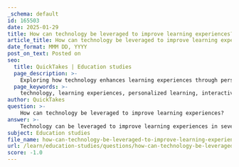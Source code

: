 ```yaml
---
_schema: default
id: 165503
date: 2025-01-29
title: How can technology be leveraged to improve learning experiences?
article_title: How can technology be leveraged to improve learning experiences?
date_format: MMM DD, YYYY
post_on_text: Posted on
seo:
  title: QuickTakes | Education studies
  page_description: >-
    Exploring how technology enhances learning experiences through personalized approaches, interactivity, access to information, collaboration, data insights, and promoting engagement.
  page_keywords: >-
    technology, learning experiences, personalized learning, interactive learning, access to information, collaboration, communication, data-driven insights, engagement, motivation, mindfulness, responsible use, education, digital world
author: QuickTakes
question: >-
    How can technology be leveraged to improve learning experiences?
answer: >-
    Technology can be leveraged to improve learning experiences in several impactful ways:\n\n1. **Personalized Learning**: Educational technology allows for tailored learning experiences that cater to individual student needs. Platforms like Khan Academy and Coursera provide access to a wide range of materials, enabling students to learn at their own pace. This personalization helps students grasp concepts more effectively and fosters a deeper understanding of the subject matter.\n\n2. **Interactive Learning**: Technology facilitates interactive learning experiences through tools such as simulations, educational games, and virtual labs. These resources engage students actively, making learning more enjoyable and effective. For instance, interactive graphing tools can help students visualize complex mathematical concepts, enhancing their comprehension and retention.\n\n3. **Access to Information**: The integration of technology in the classroom provides instant access to a vast array of information and resources. This accessibility encourages students to explore topics in depth and fosters critical thinking skills as they evaluate and synthesize information from various sources.\n\n4. **Collaboration and Communication**: Technology enhances collaboration among students through online discussion forums, group projects, and collaborative tools like Google Docs. These platforms enable students to work together, share ideas, and learn from one another, which is essential for developing teamwork and communication skills.\n\n5. **Data-Driven Insights**: Educators can utilize technology to gather data on student performance and learning behaviors. This data can inform instructional strategies, allowing teachers to identify areas where students may struggle and adjust their teaching methods accordingly. This approach supports continuous improvement in educational outcomes.\n\n6. **Engagement and Motivation**: The use of technology in education can significantly increase student engagement. Interactive elements, gamification, and multimedia resources capture students' attention and motivate them to participate actively in their learning process. This heightened engagement can lead to improved information retention and a more positive attitude towards learning.\n\n7. **Mindfulness and Responsible Use**: While technology offers numerous benefits, it is essential to promote mindful use among students. Encouraging students to use technology wisely can help mitigate distractions and enhance their focus on learning. Educators can implement routines and guidelines to ensure that technology serves as a tool for learning rather than a source of distraction.\n\nIn summary, the effective integration of technology in education can enhance understanding, promote critical thinking, and improve information retention. By creating engaging and personalized learning experiences, technology plays a crucial role in modern education, preparing students for success in an increasingly digital world.
subject: Education studies
file_name: how-can-technology-be-leveraged-to-improve-learning-experiences.md
url: /learn/education-studies/questions/how-can-technology-be-leveraged-to-improve-learning-experiences
score: -1.0
---
```


&nbsp;